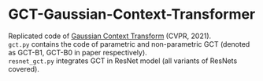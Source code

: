# GCT-Gaussian-Context-Transformer

Replicated code of [Gaussian Context Transform](https://openaccess.thecvf.com/content/CVPR2021/papers/Ruan_Gaussian_Context_Transformer_CVPR_2021_paper.pdf) (CVPR, 2021). <br>
```gct.py``` contains the code of parametric and non-parametric GCT (denoted as GCT-B1, GCT-B0 in paper respectively). <br>
```resnet_gct.py``` integrates GCT in ResNet model (all variants of ResNets covered).
